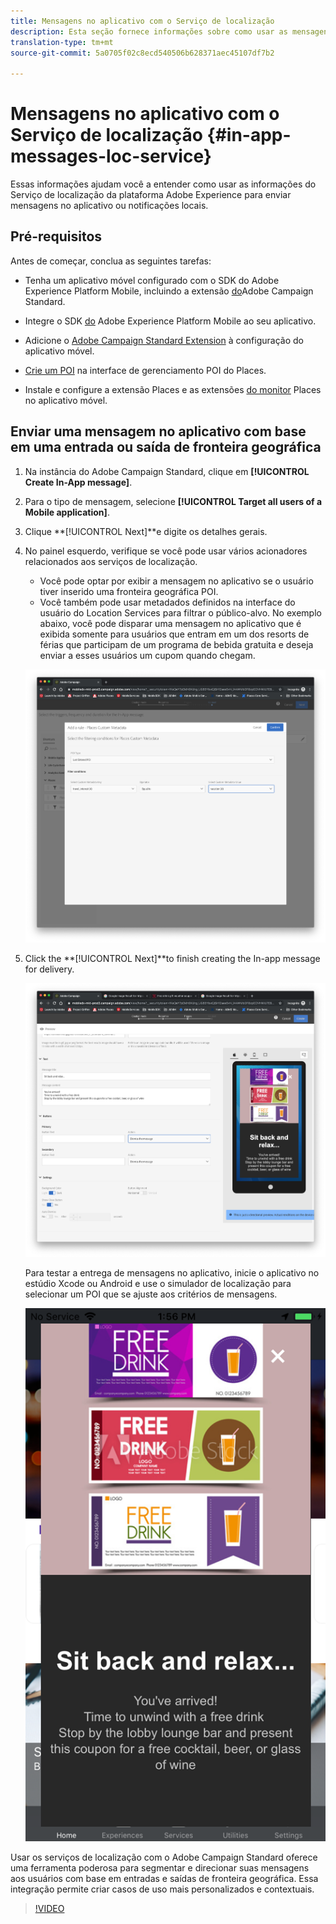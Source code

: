 ```yaml
---
title: Mensagens no aplicativo com o Serviço de localização
description: Esta seção fornece informações sobre como usar as mensagens de push no Campaign Standard com mensagens no aplicativo no Campaign Standard.
translation-type: tm+mt
source-git-commit: 5a0705f02c8ecd540506b628371aec45107df7b2

---
```



# Mensagens no aplicativo com o Serviço de localização {#in-app-messages-loc-service}

Essas informações ajudam você a entender como usar as informações do Serviço de localização da plataforma Adobe Experience para enviar mensagens no aplicativo ou notificações locais.

## Pré-requisitos

Antes de começar, conclua as seguintes tarefas:

* Tenha um aplicativo móvel configurado com o SDK do Adobe Experience Platform Mobile, incluindo a extensão [do](https://aep-sdks.gitbook.io/docs/using-mobile-extensions/adobe-campaign-standard)Adobe Campaign Standard.

* Integre o SDK [do](https://aep-sdks.gitbook.io/docs/getting-started/get-the-sdk) Adobe Experience Platform Mobile ao seu aplicativo.
* Adicione o [Adobe Campaign Standard Extension](https://aep-sdks.gitbook.io/docs/using-mobile-extensions/adobe-campaign-standard) à configuração do aplicativo móvel.

* [Crie um POI](/help/poi-mgmt-ui/create-a-poi-ui.md) na interface de gerenciamento POI do Places.

* Instale e configure a extensão [](/help/places-ext-aep-sdks/places-extension/places-extension.md) Places e as extensões [do monitor](/help/places-ext-aep-sdks/places-monitor-extension/places-monitor-extension.md) Places no aplicativo móvel.

## Enviar uma mensagem no aplicativo com base em uma entrada ou saída de fronteira geográfica

1. Na instância do Adobe Campaign Standard, clique em **[!UICONTROL Create In-App message]**.
1. Para o tipo de mensagem, selecione **[!UICONTROL Target all users of a Mobile application]**.
1. Clique **[!UICONTROL Next]**e digite os detalhes gerais.
1. No painel esquerdo, verifique se você pode usar vários acionadores relacionados aos serviços de localização.

   * Você pode optar por exibir a mensagem no aplicativo se o usuário tiver inserido uma fronteira geográfica POI.
   * Você também pode usar metadados definidos na interface do usuário do Location Services para filtrar o público-alvo.
   No exemplo abaixo, você pode disparar uma mensagem no aplicativo que é exibida somente para usuários que entram em um dos resorts de férias que participam de um programa de bebida gratuita e deseja enviar a esses usuários um cupom quando chegam.

   ![&quot;Metadados de locais de mensagens no aplicativo&quot;](/help/assets/last-entered-vacation.png)

1. Click the **[!UICONTROL Next]**to finish creating the In-app message for delivery.

   ![&quot;criar um evento&quot;](/help/assets/prepare-ACS.png)

   Para testar a entrega de mensagens no aplicativo, inicie o aplicativo no estúdio Xcode ou Android e use o simulador de localização para selecionar um POI que se ajuste aos critérios de mensagens.

   ![&quot;beba cupom&quot;](/help/assets/drink-coupon-on-app.png)

Usar os serviços de localização com o Adobe Campaign Standard oferece uma ferramenta poderosa para segmentar e direcionar suas mensagens aos usuários com base em entradas e saídas de fronteira geográfica. Essa integração permite criar casos de uso mais personalizados e contextuais.

>[!VIDEO](https://www.youtube.com/watch?v=ikiTTQw9c-o)